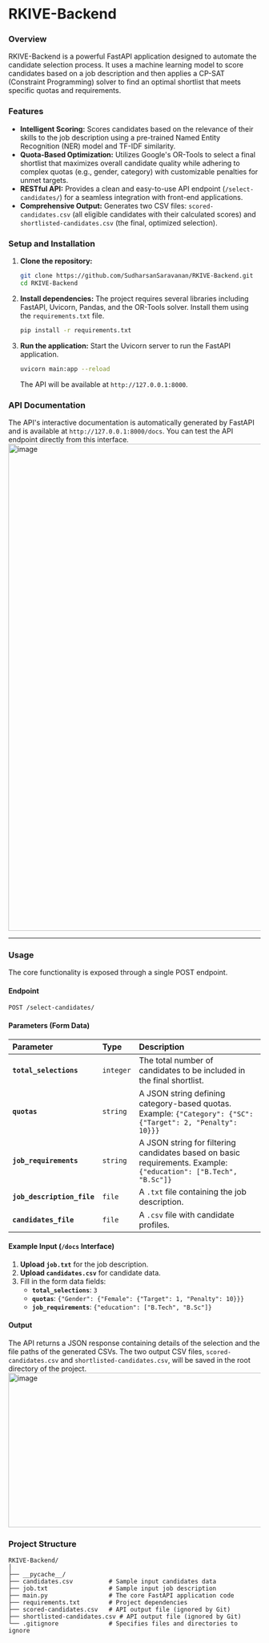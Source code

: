# RKIVE-Backend

### Overview

RKIVE-Backend is a powerful FastAPI application designed to automate the candidate selection process. It uses a machine learning model to score candidates based on a job description and then applies a CP-SAT (Constraint Programming) solver to find an optimal shortlist that meets specific quotas and requirements.

### Features

  * **Intelligent Scoring:** Scores candidates based on the relevance of their skills to the job description using a pre-trained Named Entity Recognition (NER) model and TF-IDF similarity.
  * **Quota-Based Optimization:** Utilizes Google's OR-Tools to select a final shortlist that maximizes overall candidate quality while adhering to complex quotas (e.g., gender, category) with customizable penalties for unmet targets.
  * **RESTful API:** Provides a clean and easy-to-use API endpoint (`/select-candidates/`) for a seamless integration with front-end applications.
  * **Comprehensive Output:** Generates two CSV files: `scored-candidates.csv` (all eligible candidates with their calculated scores) and `shortlisted-candidates.csv` (the final, optimized selection).

### Setup and Installation

1.  **Clone the repository:**

    ```bash
    git clone https://github.com/SudharsanSaravanan/RKIVE-Backend.git
    cd RKIVE-Backend
    ```
    
2.  **Install dependencies:**
    The project requires several libraries including FastAPI, Uvicorn, Pandas, and the OR-Tools solver. Install them using the `requirements.txt` file.

    ```bash
    pip install -r requirements.txt
    ```

3.  **Run the application:**
    Start the Uvicorn server to run the FastAPI application.

    ```bash
    uvicorn main:app --reload
    ```

    The API will be available at `http://127.0.0.1:8000`.

### API Documentation

The API's interactive documentation is automatically generated by FastAPI and is available at `http://127.0.0.1:8000/docs`. You can test the API endpoint directly from this interface.
<img width="1917" height="971" alt="image" src="https://github.com/user-attachments/assets/342a3669-b34c-48f3-9f59-de4b4370db76" />

-----

### Usage

The core functionality is exposed through a single POST endpoint.

#### **Endpoint**

`POST /select-candidates/`

#### **Parameters (Form Data)**

| Parameter | Type | Description |
| :--- | :--- | :--- |
| **`total_selections`** | `integer` | The total number of candidates to be included in the final shortlist. |
| **`quotas`** | `string` | A JSON string defining category-based quotas. Example: `{"Category": {"SC": {"Target": 2, "Penalty": 10}}}` |
| **`job_requirements`** | `string` | A JSON string for filtering candidates based on basic requirements. Example: `{"education": ["B.Tech", "B.Sc"]}` |
| **`job_description_file`** | `file` | A `.txt` file containing the job description. |
| **`candidates_file`** | `file` | A `.csv` file with candidate profiles. |

#### **Example Input (`/docs` Interface)**

1.  **Upload `job.txt`** for the job description.
2.  **Upload `candidates.csv`** for candidate data.
3.  Fill in the form data fields:
      * **`total_selections`**: `3`
      * **`quotas`**: `{"Gender": {"Female": {"Target": 1, "Penalty": 10}}}`
      * **`job_requirements`**: `{"education": ["B.Tech", "B.Sc"]}`

#### **Output**

The API returns a JSON response containing details of the selection and the file paths of the generated CSVs. The two output CSV files, `scored-candidates.csv` and `shortlisted-candidates.csv`, will be saved in the root directory of the project.
<img width="1389" height="308" alt="image" src="https://github.com/user-attachments/assets/4b6776a8-17bf-4753-be9f-0b9774ef2d98" />

### Project Structure

```
RKIVE-Backend/
│
├── __pycache__/            
├── candidates.csv          # Sample input candidates data
├── job.txt                 # Sample input job description
├── main.py                 # The core FastAPI application code
├── requirements.txt        # Project dependencies
├── scored-candidates.csv   # API output file (ignored by Git)
├── shortlisted-candidates.csv # API output file (ignored by Git)
└── .gitignore              # Specifies files and directories to ignore
```
